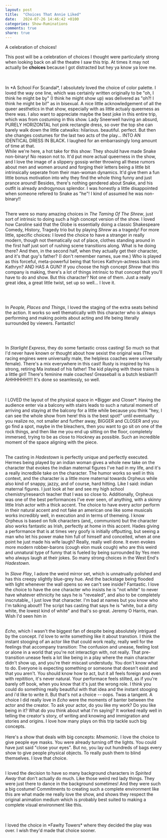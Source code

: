 ```yaml
---
layout: post
title:  "Choices That Annie Liked"
date:   2024-07-26 14:46:42 +0100
categories: Show-Ruminations
comments: true
share: true
---
```




A celebration of choices!

This post will be a celebration of choices I thought were particularly strong when looking back on all the theatre I saw this trip. At times it may not actually be **choices** because I got distracted but hey ya know ya love me.


<br />
<br />
In *A School For Scandal*, I absolutely loved the choice of color palette. I loved the way one line, which was certainly written originally to be "oh, I think he might be by" (I think he might show up) was delivered as "oh?! I think he might be bi!" as in bisexual. A nice little acknowledgement of all the queer aesthetics in that show, especially with as little actualy queerness as there was.
I also want to appreciate maybe the best joke in this entire trip, which was from costuming in this show. Lady Sneerwell having an absurd, PURELY HORIZONTAL hot pink rectangle dress, so over the top she can barely walk down the little catwalks: hilarious. beautiful. perfect. But then she changes costumes for the last two acts of the play... INTO AN IDENTICAL DRESS IN BLACK. I laughed for an embarrasingly long amount of time at that.
<br />
While we're here, a hot take for this show: They should have made Snake non-binary! No reason not to. It'd put more actual queerness in the show, and I love the image of a slippery gossip writer throwing all these rumors about men and women around and forging their letters being a little bit intrinsically seperate from their man-woman dynamics. It'd give them a fun little bonus motivation into why they find the whole thing funny and just prance around! Besides, there's nothing gendered about Snake, and his outfit is already androgynous splendor. I was honestly a little disappointed when someone refered to Snake as "he"! I kind of assumed he was non-binary!!

<br />
<br />

There were so many amazing choices in *The Taming Of The Shrew*, just sort of intrinsic to doing such a high concept version of the show. I loved how Caroline said that the Globe is essentially doing a classic Shakespeare Comedy, History, Tragedy trio but by playing *Shrew* as a tragedy! For more little, specific choices: I loved the choice to have a stranger in really modern, though not thematically out of place, clothes standing around in the first half just sort of rushing scene transitions along. What is he doing there? And then, in the second half, when they actually get their character, and it's that guy's father? (I don't remember names, sue me.) Who is played as this forceful, meta-powerful being that forces Kathryn-actress back into Kathryn? AND HAS A GUN? If you choose the high concept *Shrew* that this company is making, there's a lot of things intrinsic to that concept that you'll have to do and show. But this character? Not one of them. Just a really great idea, a great little twist, set up so well... I love it.

<br />
<br />

In *People, Places and Things*, I loved the staging of the extra seats behind the action. It works so well thematically with this character who is always performing and making points about acting and life being literally surrounded by viewers. Fantastic!

<br />
<br />

In *Starlight Express*, they do some fantastic cross casting! So much so that I'd never have known or thought about how sexist the original was (The racing engines were universally male, the helpless coaches were universally female). There's a mix everywhere in this cast! Rusty is inspired by his strong, retiring Ma instead of his father! The kid playing with these trains is a little girl! There's feminine male coaches! Greaseball is a butch lesbian!!! AHHHHHH!!!! It's done so seamlessly, so well.


<br />
<br />
I LOVED the layout of the physical space in *Bigger and Closer*. Having the audience enter via a balcony with stairs leads to such a natural moment of arriving and staying at the balcony for a little while because you think "hey, I can see the whole show from here! this is the best spot!" until eventually you realize no, not smaller and further away, BIGGER and CLOSER and you go find a spot, maybe in the bleachers, then you want to go sit on one of the rock things, and then like me you end up sitting on the floor, completely immersed, trying to be as close to Hockney as possible. Such an incredible moment of the space aligning with the piece. 
<br />
<br />


The casting in *Hadestown* is perfectly unique and perfectly executed. Hermes being played by an indian woman gives a whole new take on the character that evokes the indian maternal figures I've had in my life, and it's a really incredbile take on the character. The humor works so well in this context, and the character is a little more maternal towards Orpheus while also kind of snappy, jazzy, and of course, hard hitting. Like I said: indian maternal figures. I just look at her and see my high school chemistry/research teacher that I was so close to. Additionally, Orpheus was one of the best performances I've ever seen, of anything, with a skinny little Irish actor with a thick accent. The choice to have every actor perform in their natural accent and not fake an american one like some musicals works incredibly well, in execution and in terms of themeing. I know Orpheus is based on folk characters (and,, communism) but the character also works fantastic as Irish, perfectly at home in this accent. Hades giving a performance that is at times very goofy is initially offputting, but seeing a man who let his power make him full of himself and conceited, when at one point he just made his wife laugh? Really, really well done. It even evokes more modern robber-barons (cough elon musk cough) who are this weird and unnatural type of funny that is fueled by being surrounded by Yes men who always laugh at their jokes. So many strong choices in the West End's *Hadestown*.
<br />
<br />
In *Slave Play*, I adore the weird mirror set, which is unnatrually polished and has this creepy slightly blue-grey hue. And the backstage being flooded with light whenever the wall opens so we can't see inside? Fantastic. I love the choice to have the one character who insists he is "not white" to never have whatever ethnicity he says he is "revealed", and also to be completely inscrutable,, I just love that character. I'm bad at names but you know who I'm talking about!! The script has casting that says he is "white, but a dirty white, the lowest kind of white" and that's so great. Jeremy O Harris, man. Wish I'd seen him in
<br />
<br />

*Echo*, which I wasn't the biggest fan of despite being absolutely intrigued by the concept. I'd love to write something like it about transtion. I think the instant stooging of an actor like that could work really, really well for the feelings that accompany transition: The confusion and unease, feeling lost or alone in a world that you're not interactign with, not really. That pre-transition unease feels a lot like being in a play where the main character didn't show up, and you're their miscast understudy. You don't know what to do. Everyone is expecting something or someone that doesn't exist and that you aren't. You should know how to act, but it all feels foreign and even with repitition, it's never natural. Your performace feels stilted, as if you're barely off book, when you know that it's just the wrong role. I think you could do something really beautiful with that idea and the instant stooging and i'd like to write it. But that's not a choice -- oops. Twas a tangent. A choice I did really love in *Echo* were the moments of banter between the actor and the creator. To ask your actor, do you like my work? Do you like being in it? What do you think about what I'm saying? It worked really well in telling the creator's story, of writing and knowing and immigration and stories and origins. I love how many plays on this trip tackle such big concepts.
<br />
<br />
Here's a show that deals with big concepts: *Mnemonic*. I love the choice to give people eye masks. You were already turning off the lights. You could have just said "close your eyes". But no, you lay out hundreds of bags every show to give people physical objects. To really push them to blind themselves. I love that choice.
<br />
<br />

I loved the decision to have so many background characters in *Spirited Away* that don't actually do much. Like those weird red lady things. They were just there to dance in the background sometimes! And they were such a big costume! Commitments to creating such a complete environment like this are what made me really love the show, and shows they respect the original animation medium which is probably best suited to making a complete visual environment like this.

<br />
<br />
I loved the choice in *Fawlty Towers* where they decided the play was over. I wish they'd made that choice sooner.
<br />
<br />